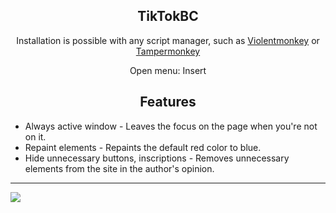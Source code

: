<h2 align="Center">TikTokBC</h2>
<p align="Center">Installation is possible with any script manager, such as <a href="https://violentmonkey.github.io/get-it/">Violentmonkey</a> or <a href="https://www.tampermonkey.net/">Tampermonkey</a></p>
<p align="Center">Open menu: Insert</p>
<h2 align="Center">Features</h2>
<ul>
  <li>Always active window - Leaves the focus on the page when you're not on it.</li>
  <li>Repaint elements - Repaints the default red color to blue.</li>
  <li>Hide unnecessary buttons, inscriptions - Removes unnecessary elements from the site in the author's opinion.</li>
</ul>
<hr>
<img align="center" src="https://i.imgur.com/aXkMqsM.png"/>
